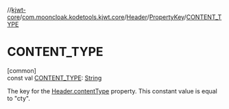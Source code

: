 //[kjwt-core](../../../../index.md)/[com.mooncloak.kodetools.kjwt.core](../../index.md)/[Header](../index.md)/[PropertyKey](index.md)/[CONTENT_TYPE](-c-o-n-t-e-n-t_-t-y-p-e.md)

# CONTENT_TYPE

[common]\
const val [CONTENT_TYPE](-c-o-n-t-e-n-t_-t-y-p-e.md): [String](https://kotlinlang.org/api/latest/jvm/stdlib/kotlin/-string/index.html)

The key for the [Header.contentType](../content-type.md) property. This constant value is equal to &quot;cty&quot;.
